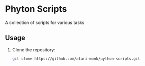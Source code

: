 # Phyton Scripts

A collection of scripts for various tasks  

## Usage  

1. Clone the repository:  
   ```sh
   git clone https://github.com/atari-monk/python-scripts.git
   ```